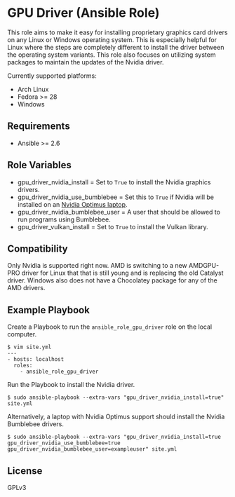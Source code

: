 # GPU Driver (Ansible Role)

This role aims to make it easy for installing proprietary graphics card drivers on any Linux or Windows operating system. This is especially helpful for Linux where the steps are completely different to install the driver between the operating system variants. This role also focuses on utilizing system packages to maintain the updates of the Nvidia driver.

Currently supported platforms:

* Arch Linux
* Fedora >= 28
* Windows

## Requirements

* Ansible >= 2.6

## Role Variables

* gpu_driver_nvidia_install = Set to `True` to install the Nvidia graphics drivers.
* gpu_driver_nvidia_use_bumblebee = Set this to `True` if Nvidia will be installed on an [Nvidia Optimus laptop](https://www.geforce.com/hardware/technology/optimus/supported-gpus).
* gpu_driver_nvidia_bumblebee_user = A user that should be allowed to run programs using Bumblebee.
* gpu_driver_vulkan_install = Set to `True` to install the Vulkan library.

## Compatibility

Only Nvidia is supported right now. AMD is switching to a new AMDGPU-PRO driver for Linux that that is still young and is replacing the old Catalyst driver. Windows also does not have a Chocolatey package for any of the AMD drivers.

## Example Playbook

Create a Playbook to run the `ansible_role_gpu_driver` role on the local computer.

```
$ vim site.yml
---
- hosts: localhost
  roles:
    - ansible_role_gpu_driver
```

Run the Playbook to install the Nvidia driver.

```
$ sudo ansible-playbook --extra-vars "gpu_driver_nvidia_install=true" site.yml
```

Alternatively, a laptop with Nvidia Optimus support should install the Nvidia Bumblebee drivers.

```
$ sudo ansible-playbook --extra-vars "gpu_driver_nvidia_install=true gpu_driver_nvidia_use_bumblebee=true gpu_driver_nvidia_bumblebee_user=exampleuser" site.yml
```

## License

GPLv3
